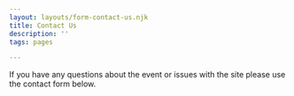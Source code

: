 ```yaml
---
layout: layouts/form-contact-us.njk
title: Contact Us
description: ''
tags: pages

---
```


If you have any questions about the event or issues with the site please use the contact form below.
